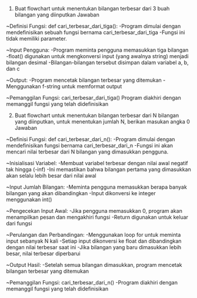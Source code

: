  1. Buat flowchart untuk menentukan bilangan terbesar dari 3 buah bilangan yang diinputkan Jawaban

~Definisi Fungsi: def cari_terbesar_dari_tiga():
-Program dimulai dengan mendefinisikan sebuah fungsi bernama cari_terbesar_dari_tiga
-Fungsi ini tidak memiliki parameter.

~Input Pengguna:
-Program meminta pengguna memasukkan tiga bilangan
-float() digunakan untuk mengkonversi input (yang awalnya string) menjadi bilangan desimal
-Bilangan-bilangan tersebut disimpan dalam variabel a, b, dan c

~Output:
-Program mencetak bilangan terbesar yang ditemukan
-Menggunakan f-string untuk memformat output

~Pemanggilan Fungsi:
cari_terbesar_dari_tiga()
Program diakhiri dengan memanggil fungsi yang telah didefinisikan

2. Buat flowchart untuk menentukan bilangan terbesar dari N bilangan yang diinputkan, untuk menentukan jumlah N, berikan masukan angka 0 Jawaban

~Definisi Fungsi: def cari_terbesar_dari_n():
-Program dimulai dengan mendefinisikan fungsi bernama cari_terbesar_dari_n
-Fungsi ini akan mencari nilai terbesar dari N bilangan yang dimasukkan pengguna.

~Inisialisasi Variabel:
-Membuat variabel terbesar dengan nilai awal negatif tak hingga (-inf)
-Ini memastikan bahwa bilangan pertama yang dimasukkan akan selalu lebih besar dari nilai awal

~Input Jumlah Bilangan:
-Meminta pengguna memasukkan berapa banyak bilangan yang akan dibandingkan
-Input dikonversi ke integer menggunakan int()

~Pengecekan Input Awal:
-Jika pengguna memasukkan 0, program akan menampilkan pesan dan mengakhiri fungsi
-Return digunakan untuk keluar dari fungsi

~Perulangan dan Perbandingan:
-Menggunakan loop for untuk meminta input sebanyak N kali
-Setiap input dikonversi ke float dan dibandingkan dengan nilai terbesar saat ini
-Jika bilangan yang baru dimasukkan lebih besar, nilai terbesar diperbarui

~Output Hasil: 
-Setelah semua bilangan dimasukkan, program mencetak bilangan terbesar yang ditemukan

~Pemanggilan Fungsi: cari_terbesar_dari_n()
-Program diakhiri dengan memanggil fungsi yang telah didefinisikan
